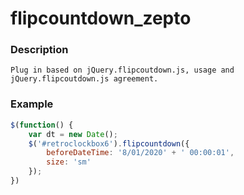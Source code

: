 # flipcountdown_zepto
### Description
    Plug in based on jQuery.flipcoutdown.js, usage and jQuery.flipcoutdown.js agreement.

### Example
```js
$(function() {
    var dt = new Date();
    $('#retroclockbox6').flipcountdown({
        beforeDateTime: '8/01/2020' + ' 00:00:01',
        size: 'sm'
    });
})
```
